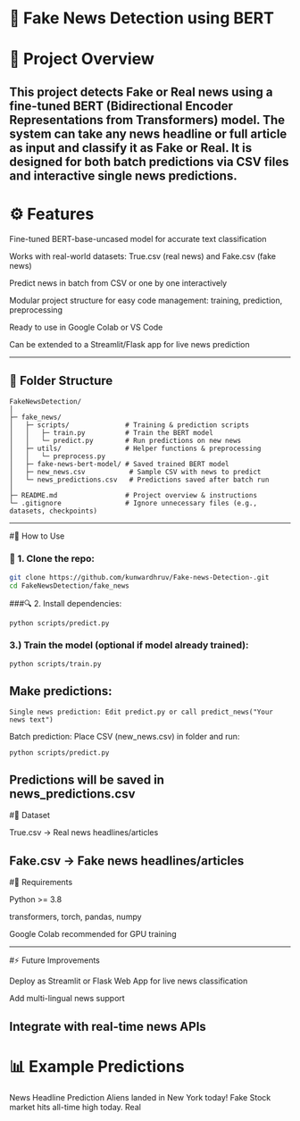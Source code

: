 # 📰 Fake News Detection using BERT

# 📘 Project Overview

This project detects Fake or Real news using a fine-tuned BERT (Bidirectional Encoder Representations from Transformers) model.
The system can take any news headline or full article as input and classify it as Fake or Real.
It is designed for both batch predictions via CSV files and interactive single news predictions.
---

# ⚙️ Features

Fine-tuned BERT-base-uncased model for accurate text classification

Works with real-world datasets: True.csv (real news) and Fake.csv (fake news)

Predict news in batch from CSV or one by one interactively

Modular project structure for easy code management: training, prediction, preprocessing

Ready to use in Google Colab or VS Code

Can be extended to a Streamlit/Flask app for live news prediction

---

## 🧩 Folder Structure
```
FakeNewsDetection/
│
├─ fake_news/
│   ├─ scripts/              # Training & prediction scripts
│   │   ├─ train.py          # Train the BERT model
│   │   └─ predict.py        # Run predictions on new news
│   ├─ utils/                # Helper functions & preprocessing
│   │   └─ preprocess.py
│   ├─ fake-news-bert-model/ # Saved trained BERT model
│   ├─ new_news.csv           # Sample CSV with news to predict
│   └─ news_predictions.csv   # Predictions saved after batch run
│
├─ README.md                 # Project overview & instructions
└─ .gitignore                # Ignore unnecessary files (e.g., datasets, checkpoints)

```

---

#🚀 How to Use

### 🧠 1. Clone the repo:
```bash
git clone https://github.com/kunwardhruv/Fake-news-Detection-.git
cd FakeNewsDetection/fake_news
```

###🔍 2. Install dependencies:
```
python scripts/predict.py

```

### 3.) Train the model (optional if model already trained):
```
python scripts/train.py
```
## Make predictions:
```
Single news prediction: Edit predict.py or call predict_news("Your news text")
```

Batch prediction: Place CSV (new_news.csv) in folder and run:
```
python scripts/predict.py
```
Predictions will be saved in news_predictions.csv
---

#📂 Dataset

True.csv → Real news headlines/articles

Fake.csv → Fake news headlines/articles
---

#🔧 Requirements


Python >= 3.8

transformers, torch, pandas, numpy

Google Colab recommended for GPU training

---

#⚡ Future Improvements

Deploy as Streamlit or Flask Web App for live news classification

Add multi-lingual news support

Integrate with real-time news APIs
---

# 📊 Example Predictions
News Headline	Prediction
Aliens landed in New York today!	Fake
Stock market hits all-time high today.	Real
